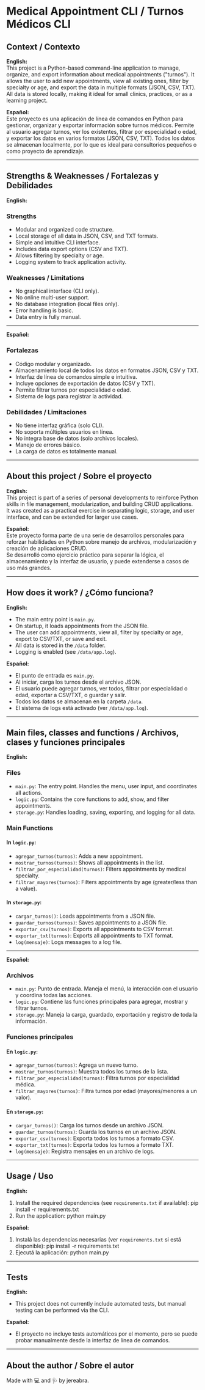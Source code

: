 # Medical Appointment CLI / Turnos Médicos CLI

## Context / Contexto

**English:**  
This project is a Python-based command-line application to manage, organize, and export information about medical appointments ("turnos"). It allows the user to add new appointments, view all existing ones, filter by specialty or age, and export the data in multiple formats (JSON, CSV, TXT). All data is stored locally, making it ideal for small clinics, practices, or as a learning project.

**Español:**  
Este proyecto es una aplicación de línea de comandos en Python para gestionar, organizar y exportar información sobre turnos médicos. Permite al usuario agregar turnos, ver los existentes, filtrar por especialidad o edad, y exportar los datos en varios formatos (JSON, CSV, TXT). Todos los datos se almacenan localmente, por lo que es ideal para consultorios pequeños o como proyecto de aprendizaje.

---

## Strengths & Weaknesses / Fortalezas y Debilidades

**English:**

### Strengths
- Modular and organized code structure.
- Local storage of all data in JSON, CSV, and TXT formats.
- Simple and intuitive CLI interface.
- Includes data export options (CSV and TXT).
- Allows filtering by specialty or age.
- Logging system to track application activity.

### Weaknesses / Limitations
- No graphical interface (CLI only).
- No online multi-user support.
- No database integration (local files only).
- Error handling is basic.
- Data entry is fully manual.

---

**Español:**

### Fortalezas
- Código modular y organizado.
- Almacenamiento local de todos los datos en formatos JSON, CSV y TXT.
- Interfaz de línea de comandos simple e intuitiva.
- Incluye opciones de exportación de datos (CSV y TXT).
- Permite filtrar turnos por especialidad o edad.
- Sistema de logs para registrar la actividad.

### Debilidades / Limitaciones
- No tiene interfaz gráfica (solo CLI).
- No soporta múltiples usuarios en línea.
- No integra base de datos (solo archivos locales).
- Manejo de errores básico.
- La carga de datos es totalmente manual.

---

## About this project / Sobre el proyecto

**English:**  
This project is part of a series of personal developments to reinforce Python skills in file management, modularization, and building CRUD applications.  
It was created as a practical exercise in separating logic, storage, and user interface, and can be extended for larger use cases.

**Español:**  
Este proyecto forma parte de una serie de desarrollos personales para reforzar habilidades en Python sobre manejo de archivos, modularización y creación de aplicaciones CRUD.  
Se desarrolló como ejercicio práctico para separar la lógica, el almacenamiento y la interfaz de usuario, y puede extenderse a casos de uso más grandes.

---

## How does it work? / ¿Cómo funciona?

**English:**  
- The main entry point is `main.py`.
- On startup, it loads appointments from the JSON file.
- The user can add appointments, view all, filter by specialty or age, export to CSV/TXT, or save and exit.
- All data is stored in the `/data` folder.
- Logging is enabled (see `/data/app.log`).

**Español:**  
- El punto de entrada es `main.py`.
- Al iniciar, carga los turnos desde el archivo JSON.
- El usuario puede agregar turnos, ver todos, filtrar por especialidad o edad, exportar a CSV/TXT, o guardar y salir.
- Todos los datos se almacenan en la carpeta `/data`.
- El sistema de logs está activado (ver `/data/app.log`).

---

## Main files, classes and functions / Archivos, clases y funciones principales

**English:**

### Files

- `main.py`: The entry point. Handles the menu, user input, and coordinates all actions.
- `logic.py`: Contains the core functions to add, show, and filter appointments.
- `storage.py`: Handles loading, saving, exporting, and logging for all data.

### Main Functions

#### In `logic.py`:
- `agregar_turnos(turnos)`: Adds a new appointment.
- `mostrar_turnos(turnos)`: Shows all appointments in the list.
- `filtrar_por_especialidad(turnos)`: Filters appointments by medical specialty.
- `filtrar_mayores(turnos)`: Filters appointments by age (greater/less than a value).

#### In `storage.py`:
- `cargar_turnos()`: Loads appointments from a JSON file.
- `guardar_turnos(turnos)`: Saves appointments to a JSON file.
- `exportar_csv(turnos)`: Exports all appointments to CSV format.
- `exportar_txt(turnos)`: Exports all appointments to TXT format.
- `log(mensaje)`: Logs messages to a log file.

---

**Español:**

### Archivos

- `main.py`: Punto de entrada. Maneja el menú, la interacción con el usuario y coordina todas las acciones.
- `logic.py`: Contiene las funciones principales para agregar, mostrar y filtrar turnos.
- `storage.py`: Maneja la carga, guardado, exportación y registro de toda la información.

### Funciones principales

#### En `logic.py`:
- `agregar_turnos(turnos)`: Agrega un nuevo turno.
- `mostrar_turnos(turnos)`: Muestra todos los turnos de la lista.
- `filtrar_por_especialidad(turnos)`: Filtra turnos por especialidad médica.
- `filtrar_mayores(turnos)`: Filtra turnos por edad (mayores/menores a un valor).

#### En `storage.py`:
- `cargar_turnos()`: Carga los turnos desde un archivo JSON.
- `guardar_turnos(turnos)`: Guarda los turnos en un archivo JSON.
- `exportar_csv(turnos)`: Exporta todos los turnos a formato CSV.
- `exportar_txt(turnos)`: Exporta todos los turnos a formato TXT.
- `log(mensaje)`: Registra mensajes en un archivo de logs.

---

## Usage / Uso

**English:**  
1. Install the required dependencies (see `requirements.txt` if available):
pip install -r requirements.txt
2. Run the application:
python main.py


**Español:**  
1. Instalá las dependencias necesarias (ver `requirements.txt` si está disponible):
pip install -r requirements.txt
2. Ejecutá la aplicación:
python main.py


---

## Tests

**English:**  
- This project does not currently include automated tests, but manual testing can be performed via the CLI.

**Español:**  
- El proyecto no incluye tests automáticos por el momento, pero se puede probar manualmente desde la interfaz de línea de comandos.

---

## About the author / Sobre el autor

Made with 💻 and 🩺 by jereabra.
